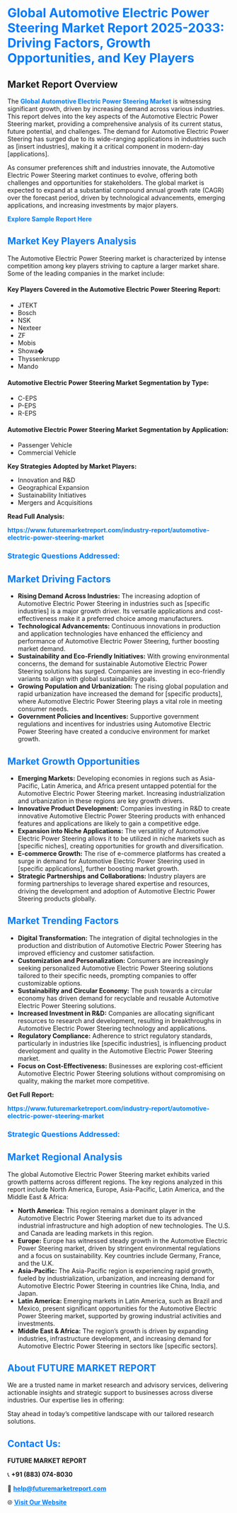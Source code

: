 <h1 style="color: #007BFF;">Global Automotive Electric Power Steering Market Report 2025-2033: Driving Factors, Growth Opportunities, and Key Players</h1>

<section id="overview">
<h2>Market Report Overview</h2>
<p>The <a href="https://www.futuremarketreport.com/industry-report/automotive-electric-power-steering-market" style="color: #007BFF; text-decoration: none;"><strong>Global Automotive Electric Power Steering Market</strong></a> is witnessing significant growth, driven by increasing demand across various industries. This report delves into the key aspects of the Automotive Electric Power Steering market, providing a comprehensive analysis of its current status, future potential, and challenges. The demand for Automotive Electric Power Steering has surged due to its wide-ranging applications in industries such as [insert industries], making it a critical component in modern-day [applications].</p>
<p>As consumer preferences shift and industries innovate, the Automotive Electric Power Steering market continues to evolve, offering both challenges and opportunities for stakeholders. The global market is expected to expand at a substantial compound annual growth rate (CAGR) over the forecast period, driven by technological advancements, emerging applications, and increasing investments by major players.</p>
</section>

<section id="overview">
<p><a href="https://www.futuremarketreport.com/request-sample/reportId=89995" style="color: #007BFF; text-decoration: none;"><strong>Explore Sample Report Here</strong></a></p>
</section>

<section id="key-players">
<h2 style="color: #007BFF;">Market Key Players Analysis</h2>
<p>The Automotive Electric Power Steering market is characterized by intense competition among key players striving to capture a larger market share. Some of the leading companies in the market include:</p>
<h4>Key Players Covered in the Automotive Electric Power Steering Report:</h4>
<ul><li>JTEKT</li><li>Bosch</li><li>NSK</li><li>Nexteer</li><li>ZF</li><li>Mobis</li><li>Showa�</li><li>Thyssenkrupp</li><li>Mando</li></ul>
<h4>Automotive Electric Power Steering Market Segmentation by Type:</h4>
<ul><li>C-EPS</li><li>P-EPS</li><li>R-EPS</li></ul>

<h4>Automotive Electric Power Steering Market Segmentation by Application:</h4>
<ul><li>Passenger Vehicle</li><li>Commercial Vehicle</li></ul>
<p><strong>Key Strategies Adopted by Market Players:</strong></p>
<ul>
<li>Innovation and R&D</li>
<li>Geographical Expansion</li>
<li>Sustainability Initiatives</li>
<li>Mergers and Acquisitions</li>
</ul>
</section>

<section>
<p><strong>Read Full Analysis: </strong></p><a href="https://www.futuremarketreport.com/industry-report/automotive-electric-power-steering-market" style="color: #007BFF; text-decoration: none;"><strong>https://www.futuremarketreport.com/industry-report/automotive-electric-power-steering-market</strong></a>
<h3 style="color: #007BFF;">Strategic Questions Addressed:</h3>
</section>

<section id="driving-factors">
<h2 style="color: #007BFF;">Market Driving Factors</h2>
<ul>
<li><strong>Rising Demand Across Industries:</strong> The increasing adoption of Automotive Electric Power Steering in industries such as [specific industries] is a major growth driver. Its versatile applications and cost-effectiveness make it a preferred choice among manufacturers.</li>
<li><strong>Technological Advancements:</strong> Continuous innovations in production and application technologies have enhanced the efficiency and performance of Automotive Electric Power Steering, further boosting market demand.</li>
<li><strong>Sustainability and Eco-Friendly Initiatives:</strong> With growing environmental concerns, the demand for sustainable Automotive Electric Power Steering solutions has surged. Companies are investing in eco-friendly variants to align with global sustainability goals.</li>
<li><strong>Growing Population and Urbanization:</strong> The rising global population and rapid urbanization have increased the demand for [specific products], where Automotive Electric Power Steering plays a vital role in meeting consumer needs.</li>
<li><strong>Government Policies and Incentives:</strong> Supportive government regulations and incentives for industries using Automotive Electric Power Steering have created a conducive environment for market growth.</li>
</ul>
</section>

<section id="growth-opportunities">
<h2 style="color: #007BFF;">Market Growth Opportunities</h2>
<ul>
<li><strong>Emerging Markets:</strong> Developing economies in regions such as Asia-Pacific, Latin America, and Africa present untapped potential for the Automotive Electric Power Steering market. Increasing industrialization and urbanization in these regions are key growth drivers.</li>
<li><strong>Innovative Product Development:</strong> Companies investing in R&D to create innovative Automotive Electric Power Steering products with enhanced features and applications are likely to gain a competitive edge.</li>
<li><strong>Expansion into Niche Applications:</strong> The versatility of Automotive Electric Power Steering allows it to be utilized in niche markets such as [specific niches], creating opportunities for growth and diversification.</li>
<li><strong>E-commerce Growth:</strong> The rise of e-commerce platforms has created a surge in demand for Automotive Electric Power Steering used in [specific applications], further boosting market growth.</li>
<li><strong>Strategic Partnerships and Collaborations:</strong> Industry players are forming partnerships to leverage shared expertise and resources, driving the development and adoption of Automotive Electric Power Steering products globally.</li>
</ul>
</section>

<section id="trending-factors">
<h2 style="color: #007BFF;">Market Trending Factors</h2>
<ul>
<li><strong>Digital Transformation:</strong> The integration of digital technologies in the production and distribution of Automotive Electric Power Steering has improved efficiency and customer satisfaction.</li>
<li><strong>Customization and Personalization:</strong> Consumers are increasingly seeking personalized Automotive Electric Power Steering solutions tailored to their specific needs, prompting companies to offer customizable options.</li>
<li><strong>Sustainability and Circular Economy:</strong> The push towards a circular economy has driven demand for recyclable and reusable Automotive Electric Power Steering solutions.</li>
<li><strong>Increased Investment in R&D:</strong> Companies are allocating significant resources to research and development, resulting in breakthroughs in Automotive Electric Power Steering technology and applications.</li>
<li><strong>Regulatory Compliance:</strong> Adherence to strict regulatory standards, particularly in industries like [specific industries], is influencing product development and quality in the Automotive Electric Power Steering market.</li>
<li><strong>Focus on Cost-Effectiveness:</strong> Businesses are exploring cost-efficient Automotive Electric Power Steering solutions without compromising on quality, making the market more competitive.</li>
</ul>
</section>

<section>
<p><strong>Get Full Report: </strong></p><a href="https://www.futuremarketreport.com/industry-report/automotive-electric-power-steering-market" style="color: #007BFF; text-decoration: none;"><strong>https://www.futuremarketreport.com/industry-report/automotive-electric-power-steering-market</strong></a>
<h3 style="color: #007BFF;">Strategic Questions Addressed:</h3>
</section>


<section id="regional-analysis">
<h2 style="color: #007BFF;">Market Regional Analysis</h2>
<p>The global Automotive Electric Power Steering market exhibits varied growth patterns across different regions. The key regions analyzed in this report include North America, Europe, Asia-Pacific, Latin America, and the Middle East & Africa:</p>
<ul>
<li><strong>North America:</strong> This region remains a dominant player in the Automotive Electric Power Steering market due to its advanced industrial infrastructure and high adoption of new technologies. The U.S. and Canada are leading markets in this region.</li>
<li><strong>Europe:</strong> Europe has witnessed steady growth in the Automotive Electric Power Steering market, driven by stringent environmental regulations and a focus on sustainability. Key countries include Germany, France, and the U.K.</li>
<li><strong>Asia-Pacific:</strong> The Asia-Pacific region is experiencing rapid growth, fueled by industrialization, urbanization, and increasing demand for Automotive Electric Power Steering in countries like China, India, and Japan.</li>
<li><strong>Latin America:</strong> Emerging markets in Latin America, such as Brazil and Mexico, present significant opportunities for the Automotive Electric Power Steering market, supported by growing industrial activities and investments.</li>
<li><strong>Middle East & Africa:</strong> The region’s growth is driven by expanding industries, infrastructure development, and increasing demand for Automotive Electric Power Steering in sectors like [specific sectors].</li>
</ul>
</section>

<footer>
<h2 style="color: #007BFF;">About FUTURE MARKET REPORT</h2>
<p>We are a trusted name in market research and advisory services, delivering actionable insights and strategic support to businesses across diverse industries. Our expertise lies in offering:</p>

<p>Stay ahead in today’s competitive landscape with our tailored research solutions.</p>

<h2 style="color: #007BFF;">Contact Us:</h2>
<p><strong>FUTURE MARKET REPORT</strong></p>
<p>📞 <strong>+91 (883) 074-8030</strong></p>
<p>📧 <strong><a href="mailto:help@futuremarketreport.com" style="color: #007BFF;">help@futuremarketreport.com</a></strong></p>
<p>🌐 <strong><a href="https://www.futuremarketreport.com/" style="color: #007BFF;">Visit Our Website</a></strong></p>
</footer>